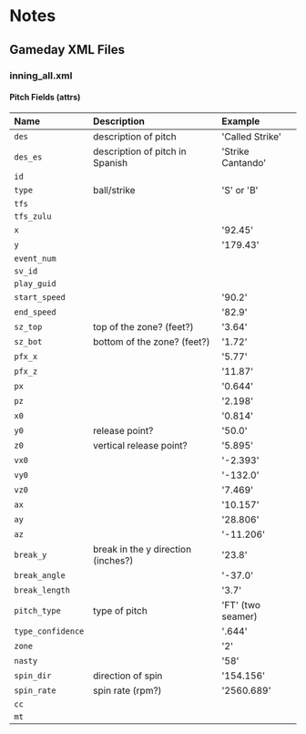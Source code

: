 # Notes

## Gameday XML Files

### inning_all.xml

#### Pitch Fields (attrs)

| Name              | Description                        | Example           |
|:--------------    |:--------------------------------   |:------------------|
| `des`             | description of pitch               | 'Called Strike'   |
| `des_es`          | description of pitch in Spanish    | 'Strike Cantando' |
| `id`              |                                    |                   |
| `type`            | ball/strike                        | 'S' or 'B'        |
| `tfs`             |                                    |                   |
| `tfs_zulu`        |                                    |                   |
| `x`               |                                    | '92.45'           |
| `y`               |                                    | '179.43'          |
| `event_num`       |                                    |                   |
| `sv_id`           |                                    |                   |
| `play_guid`       |                                    |                   |
| `start_speed`     |                                    | '90.2'            |
| `end_speed`       |                                    | '82.9'            |
| `sz_top`          | top of the zone? (feet?)           | '3.64'            |
| `sz_bot`          | bottom of the zone? (feet?)        | '1.72'            |
| `pfx_x`           |                                    | '5.77'            |
| `pfx_z`           |                                    | '11.87'           |
| `px`              |                                    | '0.644'           |
| `pz`              |                                    | '2.198'           |
| `x0`              |                                    | '0.814'           |
| `y0`              | release point?                     | '50.0'            |
| `z0`              | vertical release point?            | '5.895'           |
| `vx0`             |                                    | '-2.393'          |
| `vy0`             |                                    | '-132.0'          |
| `vz0`             |                                    | '7.469'           |
| `ax`              |                                    | '10.157'          |
| `ay`              |                                    | '28.806'          |
| `az`              |                                    | '-11.206'         |
| `break_y`         | break in the y direction (inches?) | '23.8'            |
| `break_angle`     |                                    | '-37.0'           |
| `break_length`    |                                    | '3.7'             |
| `pitch_type`      | type of pitch                      | 'FT' (two seamer) |
| `type_confidence` |                                    | '.644'            |
| `zone`            |                                    | '2'               |
| `nasty`           |                                    | '58'              |
| `spin_dir`        | direction of spin                  | '154.156'         |
| `spin_rate`       | spin rate (rpm?)                   | '2560.689'        |
| `cc`              |                                    |                   |
| `mt`              |                                    |                   |
